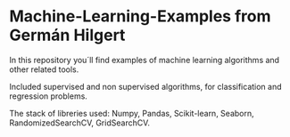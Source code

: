 # Machine-Learning-Examples from Germán Hilgert
In this repository you´ll find examples of machine learning algorithms and other related tools.

Included supervised and non supervised algorithms, for classification and regression problems.

The stack of libreries used: Numpy, Pandas, Scikit-learn, Seaborn, RandomizedSearchCV, GridSearchCV.
